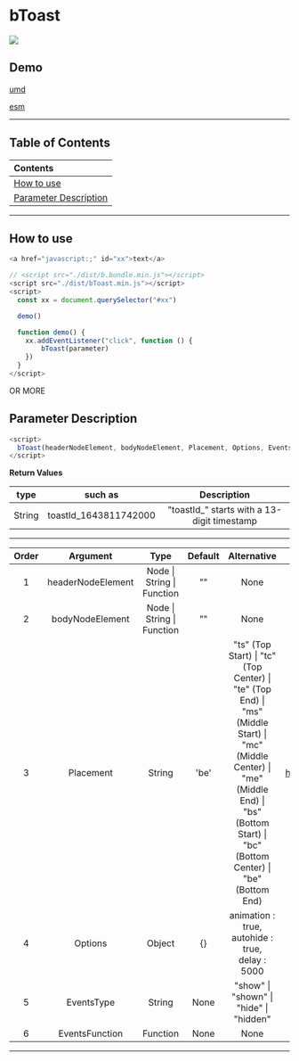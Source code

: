 # bToast

[![](https://img.shields.io/github/stars/ZhangChengLin/b-components.svg?style=social)](https://github.com/ZhangChengLin/b-components)

## Demo

[umd](../demo/umd/toast.html)

[esm](../demo/esm/toast.html)

---

## Table of Contents

| Contents                                        |
|:------------------------------------------------|
| [How to use](#how-to-use)                       |
| [Parameter Description](#parameter-description) |

---

## How to use

```javascript
<a href="javascript:;" id="xx">text</a>

// <script src="./dist/b.bundle.min.js"></script>
<script src="./dist/bToast.min.js"></script>
<script>
  const xx = document.querySelector("#xx")

  demo()

  function demo() {
    xx.addEventListener("click", function () {
        bToast(parameter)
    })
  }
</script>
```

OR MORE

## Parameter Description

```javascript
<script>
  bToast(headerNodeElement, bodyNodeElement, Placement, Options, EventsType, EventsFunction)
</script>
```

**Return Values**

|  type  |        such as        |                 Description                 |
|:------:|:---------------------:|:-------------------------------------------:|
| String | toastId_1643811742000 | "toastId_" starts with a 13-digit timestamp |

---

| Order |     Argument      |                Type                | Default |                                                                                                               Alternative                                                                                                                |                          Description                           |
|:-----:|:-----------------:|:----------------------------------:|:-------:|:----------------------------------------------------------------------------------------------------------------------------------------------------------------------------------------------------------------------------------------:|:--------------------------------------------------------------:|
|   1   | headerNodeElement | Node &#124; String &#124; Function |   ""    |                                                                                                                   None                                                                                                                   |         h5.offcanvas-title The content of the element          |
|   2   |  bodyNodeElement  | Node &#124; String &#124; Function |   ""    |                                                                                                                   None                                                                                                                   |         div.offcanvas-body The content of the element          |
|   3   |     Placement     |               String               |  'be'   | "ts" (Top Start) &#124; "tc" (Top Center) &#124; "te" (Top End) &#124;<br/>"ms" (Middle Start) &#124; "mc" (Middle Center) &#124; "me" (Middle End) &#124;<br/> "bs" (Bottom Start) &#124; "bc" (Bottom Center) &#124; "be" (Bottom End) | https://getbootstrap.com/docs/5.1/components/toasts/#placement |
|   4   |      Options      |               Object               |   {}    |                                                                                         animation : true,<br/>autohide : true,<br/>delay : 5000                                                                                          |  https://getbootstrap.com/docs/5.1/components/toasts/#options  |
|   5   |    EventsType     |               String               |  None   |                                                                                           "show" &#124; "shown" &#124; "hide" &#124; "hidden"                                                                                            |  https://getbootstrap.com/docs/5.1/components/toasts/#events   |
|   6   |  EventsFunction   |              Function              |  None   |                                                                                                                   None                                                                                                                   |  https://getbootstrap.com/docs/5.1/components/toasts/#events   |

---
